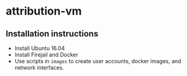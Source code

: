# attribution-vm

## Installation instructions
 * Install Ubuntu 16.04
 * Install Firejail and Docker 
 * Use scripts in `images` to create user accounts, docker images, and network interfaces.
